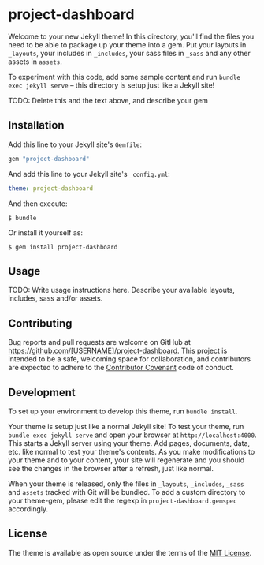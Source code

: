 # project-dashboard

Welcome to your new Jekyll theme! In this directory, you'll find the files you need to be able to package up your theme into a gem. Put your layouts in `_layouts`, your includes in `_includes`, your sass files in `_sass` and any other assets in `assets`.

To experiment with this code, add some sample content and run `bundle exec jekyll serve` – this directory is setup just like a Jekyll site!

TODO: Delete this and the text above, and describe your gem

## Installation

Add this line to your Jekyll site's `Gemfile`:

```ruby
gem "project-dashboard"
```

And add this line to your Jekyll site's `_config.yml`:

```yaml
theme: project-dashboard
```

And then execute:

    $ bundle

Or install it yourself as:

    $ gem install project-dashboard

## Usage

TODO: Write usage instructions here. Describe your available layouts, includes, sass and/or assets.

## Contributing

Bug reports and pull requests are welcome on GitHub at https://github.com/[USERNAME]/project-dashboard. This project is intended to be a safe, welcoming space for collaboration, and contributors are expected to adhere to the [Contributor Covenant](https://www.contributor-covenant.org/) code of conduct.

## Development

To set up your environment to develop this theme, run `bundle install`.

Your theme is setup just like a normal Jekyll site! To test your theme, run `bundle exec jekyll serve` and open your browser at `http://localhost:4000`. This starts a Jekyll server using your theme. Add pages, documents, data, etc. like normal to test your theme's contents. As you make modifications to your theme and to your content, your site will regenerate and you should see the changes in the browser after a refresh, just like normal.

When your theme is released, only the files in `_layouts`, `_includes`, `_sass` and `assets` tracked with Git will be bundled.
To add a custom directory to your theme-gem, please edit the regexp in `project-dashboard.gemspec` accordingly.

## License

The theme is available as open source under the terms of the [MIT License](https://opensource.org/licenses/MIT).
